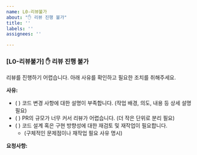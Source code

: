 ```yaml
---
name: L0-리뷰불가
about: "✋ 리뷰 진행 불가"
title: ''
labels: ''
assignees: ''

---
```


### [L0-리뷰불가] ✋ 리뷰 진행 불가

리뷰를 진행하기 어렵습니다. 아래 사유를 확인하고 필요한 조치를 취해주세요.

**사유:**
* ( ) 코드 변경 사항에 대한 설명이 부족합니다. (작업 배경, 의도, 내용 등 상세 설명 필요)
* ( ) PR의 규모가 너무 커서 리뷰가 어렵습니다. (더 작은 단위로 분리 필요)
* ( ) 코드 설계 혹은 구현 방향성에 대한 재검토 및 재작업이 필요합니다.
    * (구체적인 문제점이나 재작업 필요 사유 명시)

**요청사항:**
